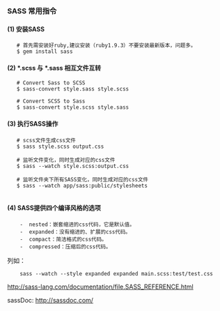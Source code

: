 ### SASS 常用指令

#### (1) 安装SASS

```shell
   # 首先需安装好ruby,建议安装（ruby1.9.3）不要安装最新版本，问题多。
   $ gem install sass
```
#### (2) \*.scss 与 \*.sass 相互文件互转

```Shell
   # Convert Sass to SCSS
   $ sass-convert style.sass style.scss

   # Convert SCSS to Sass
   $ sass-convert style.scss style.sass
```
#### (3) 执行SASS操作

```shell
   # scss文件生成css文件
   $ sass style.scss output.css
   
   # 监听文件变化，同时生成对应的css文件
   $ sass --watch style.scss:output.css

   # 监听文件夹下所有SASS变化，同时生成对应的css文件
   $ sass --watch app/sass:public/stylesheets


``` 
#### (4) SASS提供四个编译风格的选项

```
	-  nested：嵌套缩进的css代码，它是默认值。   
	-  expanded：没有缩进的、扩展的css代码。   
	-  compact：简洁格式的css代码。   
	-  compressed：压缩后的css代码。   
``` 
列如：  

```
    sass --watch --style expanded expanded main.scss:test/test.css
```
  

http://sass-lang.com/documentation/file.SASS_REFERENCE.html

sassDoc: http://sassdoc.com/
